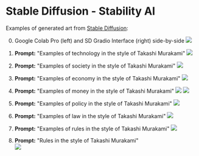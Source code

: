 # Stable Diffusion - Stability AI

Examples of generated art from [Stable Diffusion](https://huggingface.co/CompVis/stable-diffusion-v1-4):

0. Google Colab Pro (left) and SD Gradio Interface (right) side-by-side
   ![](img/sd/using_SD_from_Colab.png)
   
2. **Prompt:** "Examples of technology in the style of Takashi Murakami"
   ![](img/sd/examples_of_technology_in_the_style_of_Takashi_Murakami_SD.png)

3. **Prompt:** "Examples of society in the style of Takashi Murakami"
   ![](img/sd/examples_of_society_in_the_style_of_Takashi_Murakami_SD.png)

4. **Prompt:** "Examples of economy in the style of Takashi Murakami"
   ![](img/sd/examples_of_economy_in_the_style_of_Takashi_Murakami_SD.png)

5. **Prompt:** "Examples of money in the style of Takashi Murakami"
    ![](img/sd/sd_gradio_example.png)
    ![](img/sd/examples_of_money_in_the_style_of_Takashi_Murakami_SD.png)

6. **Prompt:** "Examples of policy in the style of Takashi Murakami"
   ![](img/sd/examples_of_policy_in_the_style_of_Takashi_Murakami_SD.png)

7. **Prompt:** "Examples of law in the style of Takashi Murakami"
   ![](img/sd/examples_of_law_in_the_style_of_Takashi_Murakami_SD.png)
   
8. **Prompt:** "Examples of rules in the style of Takashi Murakami" 
   ![](img/sd/examples_of_rules_in_the_style_of_Takashi_Murakami_SD.png)

9.  **Prompt:** "Rules in the style of Takashi Murakami"  
    ![](img/sd/rules_in_the_style_of_Takashi_Murakami_SD.png)
